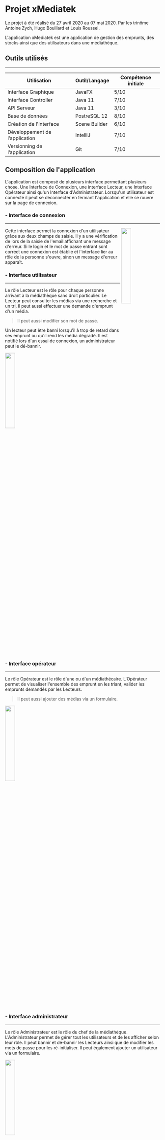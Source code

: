 
# Projet xMediatek

Le projet à été réalisé du 27 avril 2020 au 07 mai 2020. Par les trinôme Antoine Zych, Hugo Bouillard et Louis Roussel.

L'application xMediatek est une application de gestion des emprunts, des stocks ainsi que des utilisateurs dans une médiathèque.

## Outils utilisés
---
|Utilisation|Outil/Langage|Compétence initiale|
|----------------|-------------------------------|------|
|Interface Graphique|JavaFX|5/10|
|Interface Controller|Java 11|7/10|
|API Serveur|Java 11|3/10|
|Base de données|PostreSQL 12|8/10|
|Création de l'interface|Scene Builder|6/10|
|Développement de l’application|IntelliJ|7/10|
|Versionning de l’application|Git|7/10|


## Composition de l'application 

L'application est composé de plusieurs interface permettant plusieurs chose. Une Interface de Connexion, une interface Lecteur, une Interface Opérateur ainsi qu'un Interface d'Administrateur. Lorsqu'un utilisateur est connecté il peut se déconnecter en fermant l'application et elle se rouvre sur la page de connexion.

###  - Interface de connexion
---
<img align="right" height="25%" width="25%" src="https://www.roussel-louis.fr/xMediatek/Login.png"/>
Cette interface permet la connexion d'un utilisateur grâce aux deux champs de saisie. Il y a une vérification de lors de la saisie de l'email affichant une message d'erreur.
Si le login et le mot de passe entrant sont correct une connexion est établie et l'interface lier au rôle de la personne s'ouvre, sinon un message d'erreur apparaît.
<br/>

### - Interface utilisateur
---
Le rôle Lecteur est le rôle pour chaque personne arrivant à la médiathèque sans droit particulier. Le Lecteur peut consulter les médias via une recherche et un tri, il peut aussi effectuer une demande d'emprunt d'un média.
> Il peut aussi modifier son mot de passe.

Un lecteur peut être banni lorsqu'il à trop de retard dans ses emprunt ou qu'il rend les média dégradé. Il est notifié lors d'un essai de connexion, un administrateur peut le dé-bannir.

<img height="25%" width="25%" src="https://www.roussel-louis.fr/xMediatek/User.png"/>

### - Interface opérateur
---
Le rôle Opérateur est le rôle d'une ou d'un médiathécaire. L'Opérateur permet de visualiser l'ensemble des emprunt en les triant, valider les emprunts demandés par les Lecteurs.
> Il peut aussi ajouter des médias via un formulaire.

<img height="25%" width="25%" src="https://www.roussel-louis.fr/xMediatek/Operateur.png"/>

### - Interface administrateur
---
Le rôle Administrateur est le rôle du chef de la médiathèque. L'Administrateur permet de gérer tout les utilisateurs et de les afficher selon leur rôle. Il peut bannir et dé-bannir les Lecteurs ainsi que de modifier les mots de passe pour les ré-initialiser.  Il peut également ajouter un utilisateur via un formulaire. 

<img height="25%" width="25%" src="https://www.roussel-louis.fr/xMediatek/Admin.png"/>

## API serveur
---
L'API coté serveur à été faite en Java, les connexions avec le client sont réalisés avec l'API Socket. Elle permet d’exécuter les requêtes SQL demandées par le client et de renvoyer les données sous format JSON pour les afficher. Elle permet également de renvoyé des code erreurs permettant d'informer le client. Elle est Multi-thread ce qui permet de traiter plusieurs requête et demande en même temps. Il est possible de la déployer sur n'importe quel serveur puisqu'elle s'affiche seulement en console.

## Base de données
---
La base de données est en PostreSQL 12, elle contient 10 tables. Un jeu d'essai à été réaliser afin de remplir la baser au minimum, comportant 6 médias, 3 catégories, 3 thèmes, 10 utilisateurs ainsi que 10 auteur/réalisateur pour une taille de 25Ko.
<img height="25%" width="25%" src="https://www.roussel-louis.fr/xMediatek/BDD.png"/>

## Diagramme de classe
---
Le diagramme de classe est réalisé avec le plugin plantUML et graphviz sur IntelliJ.
<img height="25%" width="25%" src="https://www.roussel-louis.fr/xMediatek/UML.png"/>

## La suite
---
Si nous avions eu plus de temps nous aurions pu apporter différents changements, détails ou fonctionnalités.

- Connexion
	- Une gestion du token pour vérifier l'utilisateur.
- Application Client
	- Un temps de chargement lors d'une sélection pour informer le client.
	- Ajout d'un recherche vide pour pas laisser un blanc.
	- Notation d'un produit par un client après l'emprunt.
	- Ajout d'un média par l'opérateur.
- API Serveur
	- Ajout de requête correspondant aux mise à jour du Client.
	- Ajout de cryptographie des données sensibles.
	- Envoie d'un mail si retard d'un emprunt
